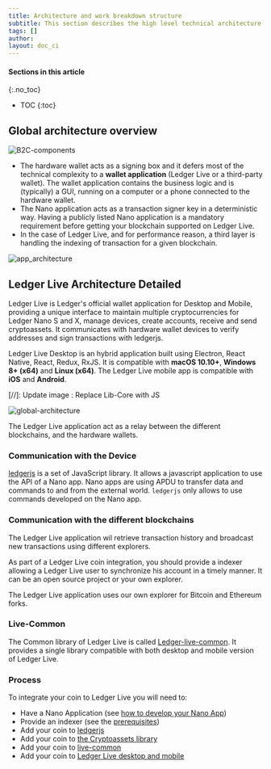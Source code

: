```yaml
---
title: Architecture and work breakdown structure
subtitle: This section describes the high level technical architecture of Ledger Live and how the different components interact.
tags: []
author:
layout: doc_ci
---
```


#### Sections in this article
{:.no_toc}
* TOC
{:toc}


## Global architecture overview

<!-- ------------- Image ------------- -->
![B2C-components](../images/B2C-components.png)
<!-- --------------------------------- -->

- The hardware wallet acts as a signing box and it defers most of the technical complexity to a **wallet application** (Ledger Live or a third-party wallet). The wallet application contains the business logic and is (typically) a GUI, running on a computer or a phone connected to the hardware wallet.
- The Nano application acts as a transaction signer key in a deterministic way. Having a publicly listed Nano application is a mandatory requirement before getting your blockchain supported on Ledger Live.
- In the case of Ledger Live, and for performance reason, a third layer is handling the indexing of transaction for a given blockchain.


<!-- ------------- Image ------------- -->
![app_architecture](../images/app_architecture.png)
<!-- --------------------------------- -->


## Ledger Live Architecture Detailed

Ledger Live is Ledger's official wallet application for Desktop and Mobile, providing a unique interface to maintain multiple cryptocurrencies for Ledger Nano S and X, manage devices, create accounts, receive and send cryptoassets. It communicates with  hardware wallet devices to verify addresses and sign transactions with ledgerjs.

Ledger Live Desktop is an hybrid application built using Electron, React Native, React, Redux, RxJS. It is compatible with **macOS 10.10+**, **Windows 8+ (x64)** and **Linux (x64)**. The Ledger Live mobile app is compatible with **iOS** and **Android**.


[//]: Update image : Replace Lib-Core with JS

<!-- ------------- Image ------------- -->
![global-architecture](../images/global-architecture.png)
<!-- --------------------------------- -->
The Ledger Live application act as a relay between the different blockchains, and the hardware wallets.


### Communication with the Device

[ledgerjs](https://github.com/LedgerHQ/ledgerjs) is a set of JavaScript library. It allows a javascript
application to use the API of a Nano app. Nano apps are using APDU to
transfer data and commands to and from the external world. `ledgerjs` only
allows to use commands developed on the Nano app.


### Communication with the different blockchains

The Ledger Live application wil retrieve transaction history and broadcast new transactions using different explorers.

As part of a Ledger Live coin integration, you should provide a indexer allowing a Ledger Live user to synchronize his account in a timely manner. It can be an open source project or your own explorer.

The Ledger Live application uses our own explorer for Bitcoin and Ethereum forks.


### Live-Common

The Common library of Ledger Live is called [Ledger-live-common](https://github.com/LedgerHQ/ledger-live-common). It provides a single library compatible with both desktop and mobile version of Ledger Live.

### Process

To integrate your coin to Ledger Live you will need to:
- Have a Nano Application (see [how to develop your Nano App](https://developers.ledger.com/docs/nano-app/introduction/))
- Provide an indexer (see the [prerequisites](https://developers.ledger.com/docs/coin/prerequisites/))
- Add your coin to [ledgerjs](https://developers.ledger.com/docs/coin/js-bindings/)
- Add your coin to [the Cryptoassets library](https://developers.ledger.com/docs/coin/cryptoassets-library/)
- Add your coin to [live-common](https://developers.ledger.com/docs/coin/live-common/)
- Add your coin to [Ledger Live desktop and mobile](https://developers.ledger.com/docs/coin/desktop-mobile/)
